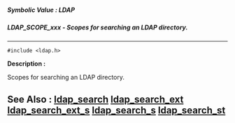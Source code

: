 ##### Symbolic Value : LDAP
##### LDAP_SCOPE_xxx - Scopes for searching an LDAP directory.
---
```
#include <ldap.h>
```
**Description :**

Scopes for searching an LDAP directory.

**See Also :**
[ldap_search](/reference/Func/ldap_search)
[ldap_search_ext](/reference/Func/ldap_search_ext)
[ldap_search_ext_s](/reference/Func/ldap_search_ext_s)
[ldap_search_s](/reference/Func/ldap_search_s)
[ldap_search_st](/reference/Func/ldap_search_st)
---
